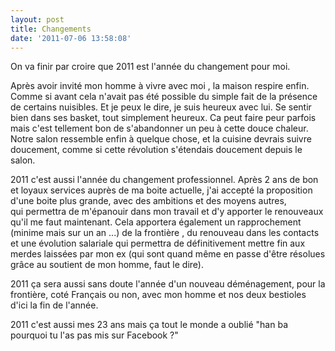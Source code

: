 ```yaml
---
layout: post
title: Changements
date: '2011-07-06 13:58:08'
---
```


On va finir par croire que 2011 est l'année du changement pour moi.

Après avoir invité mon homme à vivre avec moi , la maison respire enfin. Comme si avant cela n'avait pas été possible du simple fait de la présence de certains nuisibles. Et je peux le dire, je suis heureux avec lui. Se sentir bien dans ses basket, tout simplement heureux. Ca peut faire peur parfois mais c'est tellement bon de s'abandonner un peu à cette douce chaleur. Notre salon ressemble enfin à quelque chose, et la cuisine devrais suivre doucement, comme si cette révolution s'étendais doucement depuis le salon.

2011 c'est aussi l'année du changement professionnel. Après 2 ans de bon et loyaux services auprès de ma boite actuelle, j'ai accepté la proposition d'une boite plus grande, avec des ambitions et des moyens autres, qui permettra de m'épanouir dans mon travail et d'y apporter le renouveaux qu'il me faut maintenant. Cela apportera également un rapprochement (minime mais sur un an ...) de la frontière , du renouveau dans les contacts et une évolution salariale qui permettra de définitivement mettre fin aux merdes laissées par mon ex (qui sont quand même en passe d'être résolues grâce au soutient de mon homme, faut le dire).

2011 ça sera aussi sans doute l'année d'un nouveau déménagement, pour la frontière, coté Français ou non, avec mon homme et nos deux bestioles d'ici la fin de l'année.

2011 c'est aussi mes 23 ans mais ça tout le monde a oublié "han ba pourquoi tu l'as pas mis sur Facebook ?"
